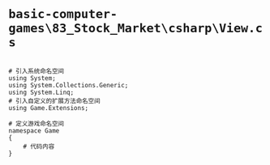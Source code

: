 # `basic-computer-games\83_Stock_Market\csharp\View.cs`

```

# 引入系统命名空间
using System;
using System.Collections.Generic;
using System.Linq;
# 引入自定义的扩展方法命名空间
using Game.Extensions;

# 定义游戏命名空间
namespace Game
{
    # 代码内容
}

```